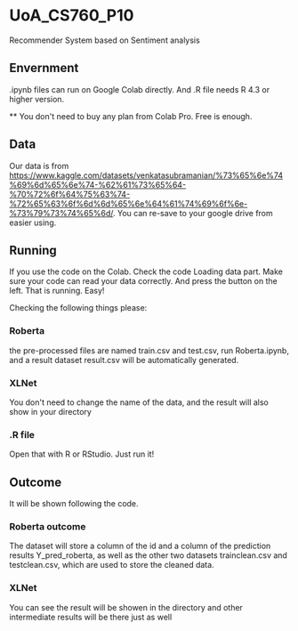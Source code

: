 # UoA_CS760_P10
Recommender System based on Sentiment analysis


## Envernment

.ipynb files can run on Google Colab directly. And .R file needs R 4.3 or higher version.

** You don't need to buy any plan from Colab Pro. Free is enough.

## Data

Our data is from https://www.kaggle.com/datasets/venkatasubramanian/%73%65%6e%74%69%6d%65%6e%74-%62%61%73%65%64-%70%72%6f%64%75%63%74-%72%65%63%6f%6d%6d%65%6e%64%61%74%69%6f%6e-%73%79%73%74%65%6d/. You can re-save to your google drive from easier using.

## Running

If you use the code on the Colab.
Check the code Loading data part. Make sure your code can read your data correctly. And press the button on the left. That is running. Easy!

Checking the following things please:
### Roberta

the pre-processed files are named train.csv and test.csv, run Roberta.ipynb, and a result dataset result.csv will be automatically generated.

### XLNet

You don't need to change the name of the data, and the result will also show in your directory

### .R file

Open that with R or RStudio. Just run it!

## Outcome

It will be shown following the code.

### Roberta outcome

The dataset will store a column of the id and a column of the prediction results Y_pred_roberta, as well as the other two datasets trainclean.csv and testclean.csv, which are used to store the cleaned data.

### XLNet

You can see the result will be showen in the directory and other intermediate results will be there just as well
